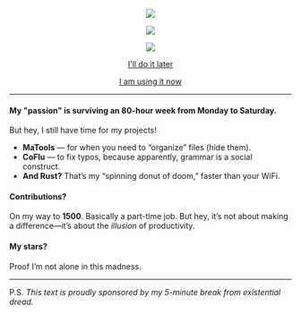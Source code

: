 <div align="center">

![](https://github-readme-stats.vercel.app/api?username=inc44&hide=prs,issues,contribs&show=reviews&show_icons=true&theme=buefy)

![](https://github-readme-stats.vercel.app/api/top-langs/?username=inc44&layout=compact&theme=buefy)

![](https://streak-stats.demolab.com/?user=inc44&theme=buefy&hide_border=true&date_format=j/n[/Y])

[I'll do it later](https://inc44.github.io/blog/templates/)

[I am using it now](https://inc44.github.io/CoFlu/)

</div>

---

#### My "passion" is surviving an 80-hour week from Monday to Saturday.
But hey, I still have time for my projects!

- **MaTools** — for when you need to “organize” files (hide them).
- **CoFlu** — to fix typos, because apparently, grammar is a social construct.
- **And Rust?** That’s my “spinning donut of doom,” faster than your WiFi.

#### Contributions?
On my way to **1500**. Basically a part-time job.
But hey, it’s not about making a difference—it’s about the *illusion* of productivity.

#### My stars?
Proof I’m not alone in this madness.

---

P.S. *This text is proudly sponsored by my 5-minute break from existential dread.*
